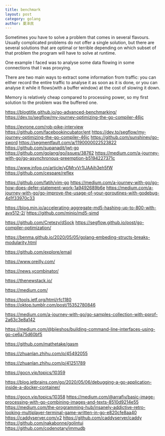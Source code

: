 ```yaml
---
title: benchmark
layout: post
category: golang
author: 夏泽民
---
```

Sometimes you have to solve a problem that comes in several flavours. Usually complicated problems do not offer a single solution, but there are several solutions that are optimal or terrible depending on which subset of that problem the program will have to solve at runtime.

One example I faced was to analyse some data flowing in some connections that I was proxying.

There are two main ways to extract some information from traffic: you can either record the entire traffic to analyse it as soon as it is done, or you can analyse it while it flows(with a buffer window) at the cost of slowing it down.

Memory is relatively cheap compared to processing power, so my first solution to the problem was the buffered one.
<!-- more -->
https://blogtitle.github.io/go-advanced-benchmarking/
https://dev.to/segflow/my-journey-optimizing-the-go-compiler-46jc

https://evrone.com/rob-pike-interview
https://github.com/facebookincubator/ent
https://dev.to/segflow/my-journey-optimizing-the-go-compiler-46jc
https://github.com/sunshinev/go-sword
https://segmentfault.com/a/1190000022523822
https://github.com/supanadit/jwt-go
https://github.com/golang/go/issues/38762
https://medium.com/a-journey-with-go/go-asynchronous-preemption-b5194227371c

https://www.infoq.cn/article/yDMrvVr1IJAAih3eh5fW
https://github.com/cespare/reflex

https://github.com/fatih/vim-go
https://medium.com/a-journey-with-go/go-how-does-defer-statement-work-1a9492689b6e
https://medium.com/a-journey-with-go/go-improve-the-usage-of-your-goroutines-with-godebug-4d1f33970c33

https://blog.min.io/accelerating-aggregate-md5-hashing-up-to-800-with-avx512-2/
https://github.com/minio/md5-simd

https://github.com/Cretezy/dSock
https://segflow.github.io/post/go-compiler-optimization/

https://benma.github.io/2020/05/05/golang-embeding-structs-breaks-modularity.html

https://github.com/explore/email

https://www.oreilly.com/

https://news.ycombinator/

https://thenewstack.io/

https://medium.com/

https://tools.ietf.org/html/rfc1180
https://oktop.tumblr.com/post/15352780846

https://medium.com/a-journey-with-go/go-samples-collection-with-pprof-2a63c3e8a142

https://medium.com/@bijeshos/building-command-line-interfaces-using-go-ce6a75d60bf5

https://github.com/mathetake/gasm

https://zhuanlan.zhihu.com/p/45492055

https://zhuanlan.zhihu.com/p/41251789

https://gocn.vip/topics/10359

https://blog.jetbrains.com/go/2020/05/06/debugging-a-go-application-inside-a-docker-container/

https://gocn.vip/topics/10358
https://medium.com/@arrafiv/basic-image-processing-with-go-combining-images-and-texts-8510d9214e55
https://medium.com/the-programming-hub/insanely-addictive-retro-looking-multiplayer-terminal-game-written-in-go-e820cfe8aa40
https://caddyserver.com/v2
https://github.com/caddyserver/caddy
https://github.com/nakabonne/golintui
https://github.com/codenotary/immudb